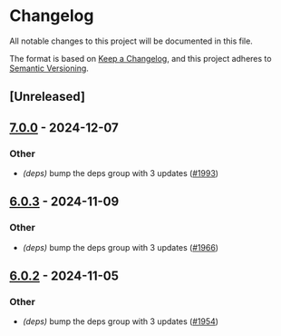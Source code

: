 # Changelog

All notable changes to this project will be documented in this file.

The format is based on [Keep a Changelog](https://keepachangelog.com/en/1.0.0/),
and this project adheres to [Semantic Versioning](https://semver.org/spec/v2.0.0.html).

## [Unreleased]

## [7.0.0](https://github.com/cargo-bins/cargo-binstall/compare/cargo-toml-workspace-v6.0.3...cargo-toml-workspace-v7.0.0) - 2024-12-07

### Other

- *(deps)* bump the deps group with 3 updates ([#1993](https://github.com/cargo-bins/cargo-binstall/pull/1993))

## [6.0.3](https://github.com/cargo-bins/cargo-binstall/compare/cargo-toml-workspace-v6.0.2...cargo-toml-workspace-v6.0.3) - 2024-11-09

### Other

- *(deps)* bump the deps group with 3 updates ([#1966](https://github.com/cargo-bins/cargo-binstall/pull/1966))

## [6.0.2](https://github.com/cargo-bins/cargo-binstall/compare/cargo-toml-workspace-v6.0.1...cargo-toml-workspace-v6.0.2) - 2024-11-05

### Other

- *(deps)* bump the deps group with 3 updates ([#1954](https://github.com/cargo-bins/cargo-binstall/pull/1954))
